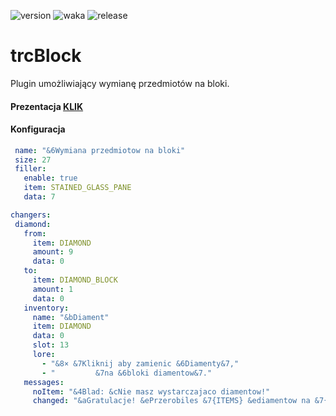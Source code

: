 [waka]: https://wakatime.com/badge/user/be67dcc8-512a-42fa-9440-9d76b4a9e8ef/project/14f7c2ee-467e-41cf-919e-b420a9e72604.svg
[version]: https://img.shields.io/badge/version-1.8--1.17-informational
[release]: https://img.shields.io/badge/-release-informational

![version] ![waka] ![release] 

# trcBlock
 Plugin umożliwiający wymianę przedmiotów na bloki.
 
 #### Prezentacja [**KLIK**](https://www.youtube.com/watch?v=os1xwmvwmk8)
 
 #### Konfiguracja
 ```yaml inventory:
  name: "&6Wymiana przedmiotow na bloki"
  size: 27
  filler:
    enable: true
    item: STAINED_GLASS_PANE
    data: 7

changers:
  diamond:
    from:
      item: DIAMOND
      amount: 9
      data: 0
    to:
      item: DIAMOND_BLOCK
      amount: 1
      data: 0
    inventory:
      name: "&bDiament"
      item: DIAMOND
      data: 0
      slot: 13
      lore:
        - "&8× &7Kliknij aby zamienic &6Diamenty&7,"
        - "         &7na &6bloki diamentow&7."
    messages:
      noItem: "&4Blad: &cNie masz wystarczajaco diamentow!"
      changed: "&aGratulacje! &ePrzerobiles &7{ITEMS} &ediamentow na &7{BLOCKS} &ebloki diamentowe&7!"```
